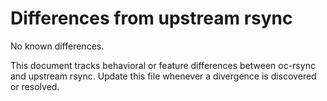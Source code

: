 # Differences from upstream rsync

No known differences.

This document tracks behavioral or feature differences between oc-rsync and upstream rsync. Update this file whenever a divergence is discovered or resolved.
